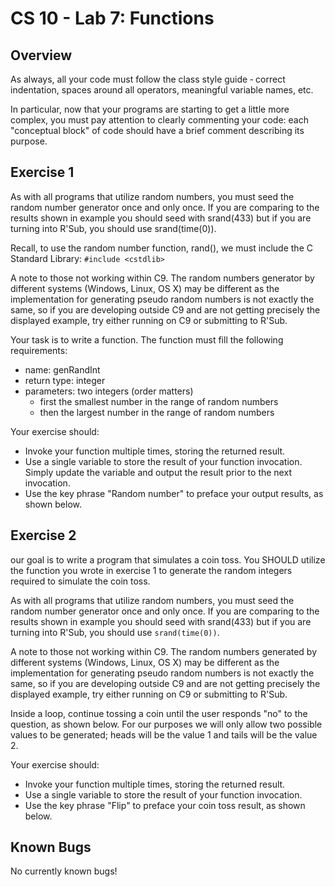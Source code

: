 # CS 10 - Lab 7: Functions

## Overview
As always, all your code must follow the class style guide ‐ correct indentation, spaces around all operators, meaningful variable names, etc.

In particular, now that your programs are starting to get a little more complex, you must pay attention to clearly commenting your code: each "conceptual block" of code should have a brief comment describing its purpose.

## Exercise 1
As with all programs that utilize random numbers, you must seed the random number generator once and only once. If you are comparing to the results shown in example you should seed with srand(433) but if you are turning into R'Sub, you should use srand(time(0)).

Recall, to use the random number function, rand(), we must include the C Standard Library: `#include <cstdlib>`

A note to those not working within C9. The random numbers generator by different systems (Windows, Linux, OS X) may be different as the implementation for generating pseudo random numbers is not exactly the same, so if you are developing outside C9 and are not getting precisely the displayed example, try either running on C9 or submitting to R'Sub.

Your task is to write a function. The function must fill the following requirements:
* name: genRandInt
* return type: integer
* parameters: two integers (order matters)
    * first the smallest number in the range of random numbers
    * then the largest number in the range of random numbers

Your exercise should:
* Invoke your function multiple times, storing the returned result.
* Use a single variable to store the result of your function invocation. Simply update the variable and output the result prior to the next invocation.
* Use the key phrase "Random number" to preface your output results, as shown below.

## Exercise 2
our goal is to write a program that simulates a coin toss. You SHOULD utilize the function you wrote in exercise 1 to generate the random integers required to simulate the coin toss.

As with all programs that utilize random numbers, you must seed the random number generator once and only once. If you are comparing to the results shown in example you should seed with srand(433) but if you are turning into R'Sub, you should use `srand(time(0))`.

A note to those not working within C9. The random numbers generated by different systems (Windows, Linux, OS X) may be different as the implementation for generating pseudo random numbers is not exactly the same, so if you are developing outside C9 and are not getting precisely the displayed example, try either running on C9 or submitting to R'Sub.

Inside a loop, continue tossing a coin until the user responds "no" to the question, as shown below. For our purposes we will only allow two possible values to be generated; heads will be the value 1 and tails will be the value 2.

Your exercise should:
* Invoke your function multiple times, storing the returned result.
* Use a single variable to store the result of your function invocation.
* Use the key phrase "Flip" to preface your coin toss result, as shown below.

## Known Bugs
No currently known bugs!
